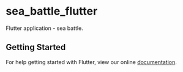 # sea_battle_flutter

Flutter application - sea battle.

## Getting Started

For help getting started with Flutter, view our online
[documentation](https://flutter.io/).
